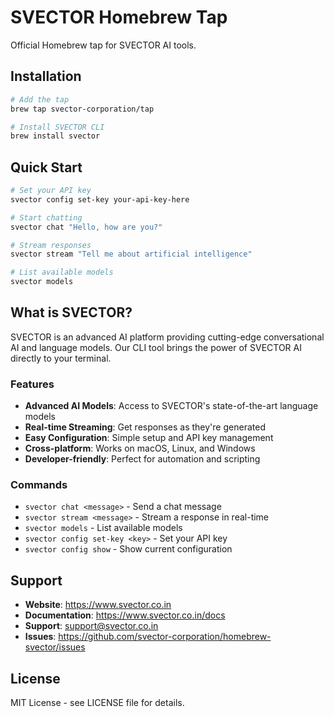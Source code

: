 # SVECTOR Homebrew Tap

Official Homebrew tap for SVECTOR AI tools.

## Installation

```bash
# Add the tap
brew tap svector-corporation/tap

# Install SVECTOR CLI
brew install svector
```

## Quick Start

```bash
# Set your API key
svector config set-key your-api-key-here

# Start chatting
svector chat "Hello, how are you?"

# Stream responses
svector stream "Tell me about artificial intelligence"

# List available models
svector models
```

## What is SVECTOR?

SVECTOR is an advanced AI platform providing cutting-edge conversational AI and language models. Our CLI tool brings the power of SVECTOR AI directly to your terminal.

### Features

- **Advanced AI Models**: Access to SVECTOR's state-of-the-art language models
- **Real-time Streaming**: Get responses as they're generated
- **Easy Configuration**: Simple setup and API key management
- **Cross-platform**: Works on macOS, Linux, and Windows
- **Developer-friendly**: Perfect for automation and scripting

### Commands

- `svector chat <message>` - Send a chat message
- `svector stream <message>` - Stream a response in real-time
- `svector models` - List available models
- `svector config set-key <key>` - Set your API key
- `svector config show` - Show current configuration

## Support

- **Website**: https://www.svector.co.in
- **Documentation**: https://www.svector.co.in/docs
- **Support**: support@svector.co.in
- **Issues**: https://github.com/svector-corporation/homebrew-svector/issues

## License

MIT License - see LICENSE file for details.
